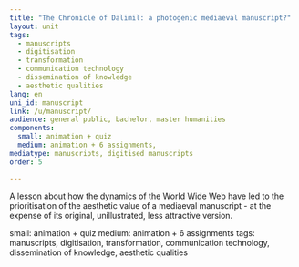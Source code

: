 ```yaml
---
title: "The Chronicle of Dalimil: a photogenic mediaeval manuscript?"
layout: unit
tags:
  - manuscripts
  - digitisation
  - transformation
  - communication technology
  - dissemination of knowledge
  - aesthetic qualities
lang: en
uni_id: manuscript
link: /u/manuscript/
audience: general public, bachelor, master humanities
components:
  small: animation + quiz
  medium: animation + 6 assignments,   
mediatype: manuscripts, digitised manuscripts
order: 5

---
```


A lesson about how the dynamics of the World Wide Web have led to the prioritisation of the aesthetic value of a mediaeval manuscript - at the expense of its original, unillustrated, less attractive version.

<!-- more -->

small: animation + quiz
medium: animation + 6 assignments
tags: manuscripts, digitisation, transformation, communication technology, dissemination of knowledge, aesthetic qualities
